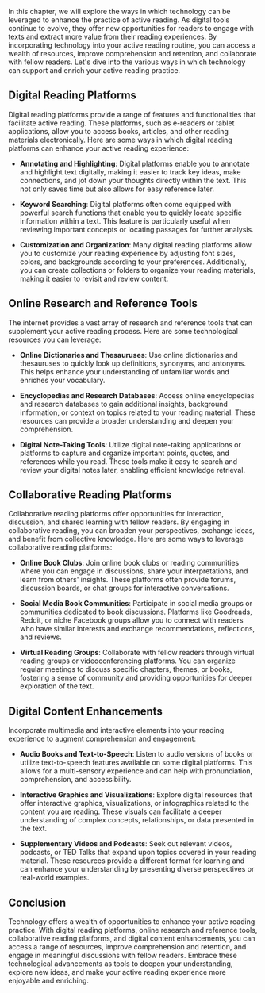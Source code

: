 
In this chapter, we will explore the ways in which technology can be leveraged to enhance the practice of active reading. As digital tools continue to evolve, they offer new opportunities for readers to engage with texts and extract more value from their reading experiences. By incorporating technology into your active reading routine, you can access a wealth of resources, improve comprehension and retention, and collaborate with fellow readers. Let's dive into the various ways in which technology can support and enrich your active reading practice.

Digital Reading Platforms
-------------------------

Digital reading platforms provide a range of features and functionalities that facilitate active reading. These platforms, such as e-readers or tablet applications, allow you to access books, articles, and other reading materials electronically. Here are some ways in which digital reading platforms can enhance your active reading experience:

* **Annotating and Highlighting**: Digital platforms enable you to annotate and highlight text digitally, making it easier to track key ideas, make connections, and jot down your thoughts directly within the text. This not only saves time but also allows for easy reference later.

* **Keyword Searching**: Digital platforms often come equipped with powerful search functions that enable you to quickly locate specific information within a text. This feature is particularly useful when reviewing important concepts or locating passages for further analysis.

* **Customization and Organization**: Many digital reading platforms allow you to customize your reading experience by adjusting font sizes, colors, and backgrounds according to your preferences. Additionally, you can create collections or folders to organize your reading materials, making it easier to revisit and review content.

Online Research and Reference Tools
-----------------------------------

The internet provides a vast array of research and reference tools that can supplement your active reading process. Here are some technological resources you can leverage:

* **Online Dictionaries and Thesauruses**: Use online dictionaries and thesauruses to quickly look up definitions, synonyms, and antonyms. This helps enhance your understanding of unfamiliar words and enriches your vocabulary.

* **Encyclopedias and Research Databases**: Access online encyclopedias and research databases to gain additional insights, background information, or context on topics related to your reading material. These resources can provide a broader understanding and deepen your comprehension.

* **Digital Note-Taking Tools**: Utilize digital note-taking applications or platforms to capture and organize important points, quotes, and references while you read. These tools make it easy to search and review your digital notes later, enabling efficient knowledge retrieval.

Collaborative Reading Platforms
-------------------------------

Collaborative reading platforms offer opportunities for interaction, discussion, and shared learning with fellow readers. By engaging in collaborative reading, you can broaden your perspectives, exchange ideas, and benefit from collective knowledge. Here are some ways to leverage collaborative reading platforms:

* **Online Book Clubs**: Join online book clubs or reading communities where you can engage in discussions, share your interpretations, and learn from others' insights. These platforms often provide forums, discussion boards, or chat groups for interactive conversations.

* **Social Media Book Communities**: Participate in social media groups or communities dedicated to book discussions. Platforms like Goodreads, Reddit, or niche Facebook groups allow you to connect with readers who have similar interests and exchange recommendations, reflections, and reviews.

* **Virtual Reading Groups**: Collaborate with fellow readers through virtual reading groups or videoconferencing platforms. You can organize regular meetings to discuss specific chapters, themes, or books, fostering a sense of community and providing opportunities for deeper exploration of the text.

Digital Content Enhancements
----------------------------

Incorporate multimedia and interactive elements into your reading experience to augment comprehension and engagement:

* **Audio Books and Text-to-Speech**: Listen to audio versions of books or utilize text-to-speech features available on some digital platforms. This allows for a multi-sensory experience and can help with pronunciation, comprehension, and accessibility.

* **Interactive Graphics and Visualizations**: Explore digital resources that offer interactive graphics, visualizations, or infographics related to the content you are reading. These visuals can facilitate a deeper understanding of complex concepts, relationships, or data presented in the text.

* **Supplementary Videos and Podcasts**: Seek out relevant videos, podcasts, or TED Talks that expand upon topics covered in your reading material. These resources provide a different format for learning and can enhance your understanding by presenting diverse perspectives or real-world examples.

Conclusion
----------

Technology offers a wealth of opportunities to enhance your active reading practice. With digital reading platforms, online research and reference tools, collaborative reading platforms, and digital content enhancements, you can access a range of resources, improve comprehension and retention, and engage in meaningful discussions with fellow readers. Embrace these technological advancements as tools to deepen your understanding, explore new ideas, and make your active reading experience more enjoyable and enriching.
